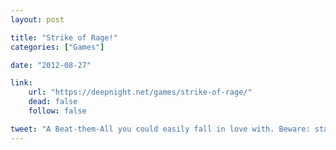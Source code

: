 ```yaml
---
layout: post

title: "Strike of Rage!"
categories: ["Games"]

date: "2012-08-27"

link:
    url: "https://deepnight.net/games/strike-of-rage/"
    dead: false
    follow: false

tweet: "A Beat-them-All you could easily fall in love with. Beware: stage 4 is hardcore!"
---
```

